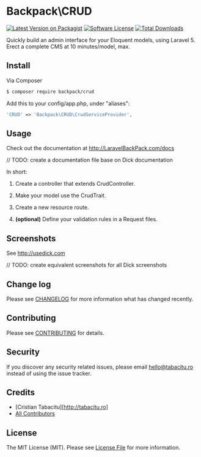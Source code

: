 # Backpack\CRUD

[![Latest Version on Packagist](https://img.shields.io/packagist/v/dick/crud.svg?style=flat-square)](https://packagist.org/packages/dick/crud)
[![Software License](https://img.shields.io/badge/license-MIT-brightgreen.svg?style=flat-square)](LICENSE.md)
[![Total Downloads](https://img.shields.io/packagist/dt/dick/crud.svg?style=flat-square)](https://packagist.org/packages/dick/crud)

Quickly build an admin interface for your Eloquent models, using Laravel 5. Erect a complete CMS at 10 minutes/model, max.

## Install

Via Composer

``` bash
$ composer require backpack/crud
```

Add this to your config/app.php, under "aliases":

```php
'CRUD' => 'Backpack\CRUD\CrudServiceProvider',
```

## Usage

Check out the documentation at http://LaravelBackPack.com/docs 

// TODO: create a documentation file base on Dick documentation

In short:

1. Create a controller that extends CrudController.

2. Make your model use the CrudTrait.

3. Create a new resource route.

4. **(optional)** Define your validation rules in a Request files.

## Screenshots

See http://usedick.com

// TODO: create equivalent screenshots for all Dick screenshots

## Change log

Please see [CHANGELOG](CHANGELOG.md) for more information what has changed recently.

## Contributing

Please see [CONTRIBUTING](CONTRIBUTING.md) for details.

## Security

If you discover any security related issues, please email hello@tabacitu.ro instead of using the issue tracker.

## Credits

- [Cristian Tabacitu][http://tabacitu.ro]
- [All Contributors][link-contributors]

## License

The MIT License (MIT). Please see [License File](LICENSE.md) for more information.

[ico-version]: https://img.shields.io/packagist/v/dick/crud.svg?style=flat-square
[ico-license]: https://img.shields.io/badge/license-MIT-brightgreen.svg?style=flat-square
[ico-downloads]: https://img.shields.io/packagist/dt/tabacitu/crud.svg?style=flat-square

[link-packagist]: https://packagist.org/packages/backpack/crud
[link-downloads]: https://packagist.org/packages/dick/crud
[link-author]: https://tabacitu.ro
[link-contributors]: ../../contributors
